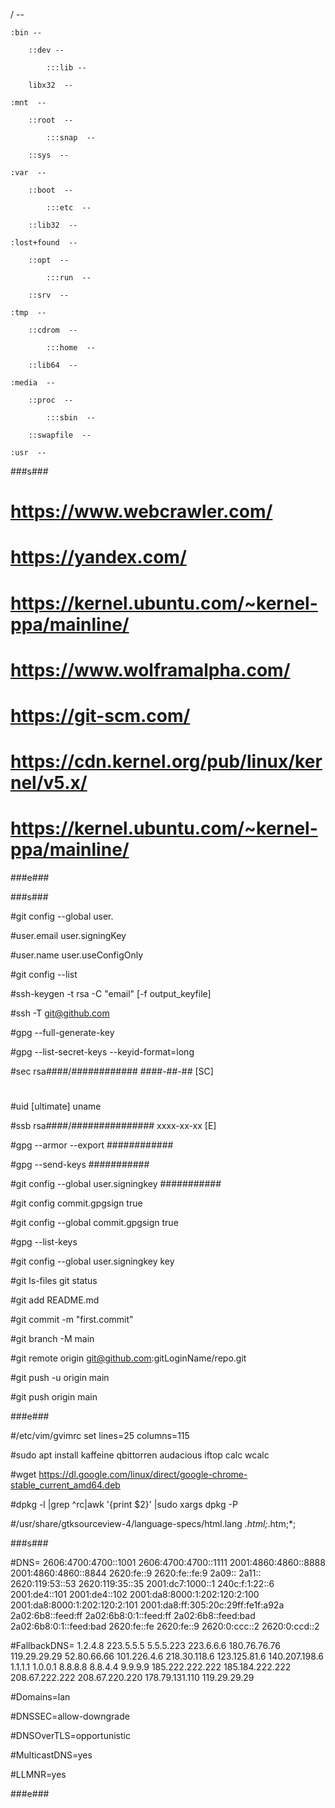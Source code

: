 /    --

    :bin --
    
        ::dev --   
        
            :::lib --
            
        libx32  --
        
    :mnt  --
    
        ::root  --
        
            :::snap  --     
            
        ::sys  -- 
        
    :var  --
    
        ::boot  --  
        
            :::etc  --  
            
        ::lib32  --  
        
    :lost+found  -- 
    
        ::opt  --   
        
            :::run  --   
            
        ::srv  --      
        
    :tmp  --
    
        ::cdrom  --  
        
            :::home  -- 
            
        ::lib64  -- 
        
    :media  --      
    
        ::proc  -- 
        
            :::sbin  -- 
            
        ::swapfile  -- 
        
    :usr  --
    
###s###    

#    https://www.webcrawler.com/
#    https://yandex.com/
#    https://kernel.ubuntu.com/~kernel-ppa/mainline/

#    https://www.wolframalpha.com/

#    https://git-scm.com/

#    https://cdn.kernel.org/pub/linux/kernel/v5.x/

#    https://kernel.ubuntu.com/~kernel-ppa/mainline/

###e###

###s###

#git config --global user.

#user.email           user.signingKey      

#user.name            user.useConfigOnly

#git config --list

#ssh-keygen -t rsa -C "email" [-f output_keyfile]

#ssh -T git@github.com

#gpg --full-generate-key

#gpg --list-secret-keys --keyid-format=long

#sec   rsa####/############ ####-##-## [SC]

#      #######################################

#uid                 [ultimate] uname <email>

#ssb   rsa####/############### xxxx-xx-xx [E]

#gpg --armor --export ############

#gpg --send-keys ###########

#git config --global user.signingkey ###########

#git config commit.gpgsign true

#git config --global commit.gpgsign true

#gpg --list-keys

#git config --global user.signingkey key

#git ls-files git status

#git add README.md

#git commit -m "first.commit"

#git branch -M main

#git remote origin git@github.com:gitLoginName/repo.git

#git push -u origin main

#git push origin main

###e###

#/etc/vim/gvimrc set lines=25 columns=115

#sudo apt install kaffeine qbittorren audacious iftop calc wcalc

#wget https://dl.google.com/linux/direct/google-chrome-stable_current_amd64.deb

#dpkg -l |grep ^rc|awk '{print $2}' |sudo xargs dpkg -P 

#/usr/share/gtksourceview-4/language-specs/html.lang <property name="globs">*.html;*.htm;*;</property>

###s###

#DNS= 2606:4700:4700::1001 2606:4700:4700::1111 2001:4860:4860::8888 2001:4860:4860::8844 2620:fe::9 2620:fe::fe:9 2a09:: 2a11:: 2620:119:53::53 2620:119:35::35 2001:dc7:1000::1 240c:f:1:22::6 2001:de4::101 2001:de4::102 2001:da8:8000:1:202:120:2:100 2001:da8:8000:1:202:120:2:101 2001:da8:ff:305:20c:29ff:fe1f:a92a 2a02:6b8::feed:ff 2a02:6b8:0:1::feed:ff 2a02:6b8::feed:bad 2a02:6b8:0:1::feed:bad 2620:fe::fe 2620:fe::9 2620:0:ccc::2 2620:0:ccd::2 

#FallbackDNS= 1.2.4.8 223.5.5.5 5.5.5.223 223.6.6.6 180.76.76.76 119.29.29.29 52.80.66.66 101.226.4.6 218.30.118.6 123.125.81.6 140.207.198.6 1.1.1.1 1.0.0.1 8.8.8.8 8.8.4.4 9.9.9.9 185.222.222.222 185.184.222.222 208.67.222.222 208.67.220.220 178.79.131.110 119.29.29.29

#Domains=lan

#DNSSEC=allow-downgrade

#DNSOverTLS=opportunistic

#MulticastDNS=yes

#LLMNR=yes

###e###









